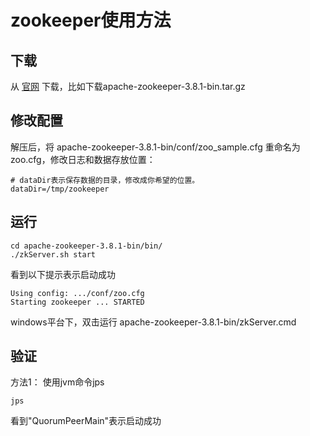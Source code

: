 # zookeeper使用方法
## 下载
从 [官网](https://zookeeper.apache.org/) 下载，比如下载apache-zookeeper-3.8.1-bin.tar.gz

## 修改配置
解压后，将 apache-zookeeper-3.8.1-bin/conf/zoo_sample.cfg 重命名为 zoo.cfg，修改日志和数据存放位置：
```shell
# dataDir表示保存数据的目录，修改成你希望的位置。
dataDir=/tmp/zookeeper
```

## 运行
```shell
cd apache-zookeeper-3.8.1-bin/bin/
./zkServer.sh start
```

看到以下提示表示启动成功
```text
Using config: .../conf/zoo.cfg
Starting zookeeper ... STARTED
```

windows平台下，双击运行 apache-zookeeper-3.8.1-bin/zkServer.cmd

## 验证

方法1：
使用jvm命令jps
```shell
jps
```
看到"QuorumPeerMain"表示启动成功

